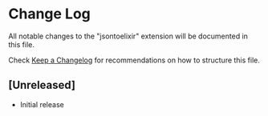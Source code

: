 # Change Log

All notable changes to the "jsontoelixir" extension will be documented in this file.

Check [Keep a Changelog](http://keepachangelog.com/) for recommendations on how to structure this file.

## [Unreleased]

- Initial release